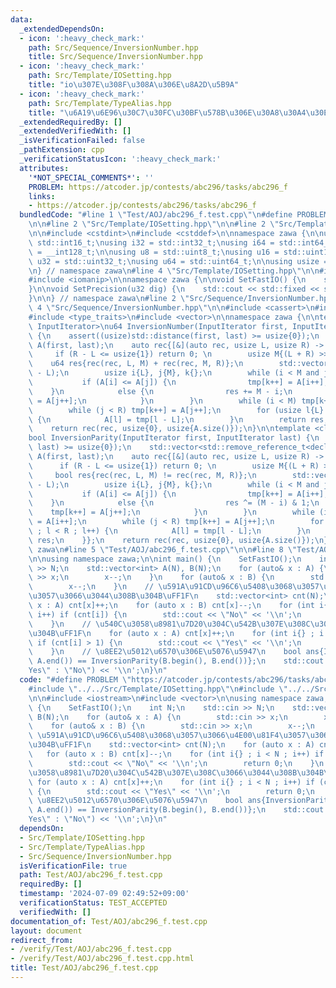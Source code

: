 ```yaml
---
data:
  _extendedDependsOn:
  - icon: ':heavy_check_mark:'
    path: Src/Sequence/InversionNumber.hpp
    title: Src/Sequence/InversionNumber.hpp
  - icon: ':heavy_check_mark:'
    path: Src/Template/IOSetting.hpp
    title: "io\u307E\u308F\u308A\u306E\u8A2D\u5B9A"
  - icon: ':heavy_check_mark:'
    path: Src/Template/TypeAlias.hpp
    title: "\u6A19\u6E96\u30C7\u30FC\u30BF\u578B\u306E\u30A8\u30A4\u30EA\u30A2\u30B9"
  _extendedRequiredBy: []
  _extendedVerifiedWith: []
  _isVerificationFailed: false
  _pathExtension: cpp
  _verificationStatusIcon: ':heavy_check_mark:'
  attributes:
    '*NOT_SPECIAL_COMMENTS*': ''
    PROBLEM: https://atcoder.jp/contests/abc296/tasks/abc296_f
    links:
    - https://atcoder.jp/contests/abc296/tasks/abc296_f
  bundledCode: "#line 1 \"Test/AOJ/abc296_f.test.cpp\"\n#define PROBLEM \"https://atcoder.jp/contests/abc296/tasks/abc296_f\"\
    \n\n#line 2 \"Src/Template/IOSetting.hpp\"\n\n#line 2 \"Src/Template/TypeAlias.hpp\"\
    \n\n#include <cstdint>\n#include <cstddef>\n\nnamespace zawa {\n\nusing i16 =\
    \ std::int16_t;\nusing i32 = std::int32_t;\nusing i64 = std::int64_t;\nusing i128\
    \ = __int128_t;\n\nusing u8 = std::uint8_t;\nusing u16 = std::uint16_t;\nusing\
    \ u32 = std::uint32_t;\nusing u64 = std::uint64_t;\n\nusing usize = std::size_t;\n\
    \n} // namespace zawa\n#line 4 \"Src/Template/IOSetting.hpp\"\n\n#include <iostream>\n\
    #include <iomanip>\n\nnamespace zawa {\n\nvoid SetFastIO() {\n    std::cin.tie(nullptr)->sync_with_stdio(false);\n\
    }\n\nvoid SetPrecision(u32 dig) {\n    std::cout << std::fixed << std::setprecision(dig);\n\
    }\n\n} // namespace zawa\n#line 2 \"Src/Sequence/InversionNumber.hpp\"\n\n#line\
    \ 4 \"Src/Sequence/InversionNumber.hpp\"\n\n#include <cassert>\n#include <iterator>\n\
    #include <type_traits>\n#include <vector>\n\nnamespace zawa {\n\ntemplate <class\
    \ InputIterator>\nu64 InversionNumber(InputIterator first, InputIterator last)\
    \ {\n    assert((usize)std::distance(first, last) >= usize{0});\n    std::vector<std::remove_reference_t<decltype(*first)>>\
    \ A(first, last);\n    auto rec{[&](auto rec, usize L, usize R) -> u64 {\n   \
    \     if (R - L <= usize{1}) return 0; \n        usize M{(L + R) >> 1};\n    \
    \    u64 res{rec(rec, L, M) + rec(rec, M, R)};\n        std::vector<u64> tmp(R\
    \ - L);\n        usize i{L}, j{M}, k{};\n        while (i < M and j < R) {\n \
    \           if (A[i] <= A[j]) {\n                tmp[k++] = A[i++];\n        \
    \    }\n            else {\n                res += M - i;\n                tmp[k++]\
    \ = A[j++];\n            }\n        }\n        while (i < M) tmp[k++] = A[i++];\n\
    \        while (j < R) tmp[k++] = A[j++];\n        for (usize l{L} ; l < R ; l++)\
    \ {\n            A[l] = tmp[l - L];\n        }\n        return res;\n    }};\n\
    \    return rec(rec, usize{0}, usize{A.size()});\n}\n\ntemplate <class InputIterator>\n\
    bool InversionParity(InputIterator first, InputIterator last) {\n    assert((usize)std::distance(first,\
    \ last) >= usize{0});\n    std::vector<std::remove_reference_t<decltype(*first)>>\
    \ A(first, last);\n    auto rec{[&](auto rec, usize L, usize R) -> bool {\n  \
    \      if (R - L <= usize{1}) return 0; \n        usize M{(L + R) >> 1};\n   \
    \     bool res{rec(rec, L, M) != rec(rec, M, R)};\n        std::vector<u64> tmp(R\
    \ - L);\n        usize i{L}, j{M}, k{};\n        while (i < M and j < R) {\n \
    \           if (A[i] <= A[j]) {\n                tmp[k++] = A[i++];\n        \
    \    }\n            else {\n                res ^= (M - i) & 1;\n            \
    \    tmp[k++] = A[j++];\n            }\n        }\n        while (i < M) tmp[k++]\
    \ = A[i++];\n        while (j < R) tmp[k++] = A[j++];\n        for (usize l{L}\
    \ ; l < R ; l++) {\n            A[l] = tmp[l - L];\n        }\n        return\
    \ res;\n    }};\n    return rec(rec, usize{0}, usize{A.size()});\n}\n\n} // namespace\
    \ zawa\n#line 5 \"Test/AOJ/abc296_f.test.cpp\"\n\n#line 8 \"Test/AOJ/abc296_f.test.cpp\"\
    \n\nusing namespace zawa;\n\nint main() {\n    SetFastIO();\n    int N;\n    std::cin\
    \ >> N;\n    std::vector<int> A(N), B(N);\n    for (auto& x : A) {\n        std::cin\
    \ >> x;\n        x--;\n    }\n    for (auto& x : B) {\n        std::cin >> x;\n\
    \        x--;\n    }\n    // \u591A\u91CD\u96C6\u5408\u3068\u3057\u3066\u4E00\u81F4\
    \u3057\u3066\u3044\u308B\u304B\uFF1F\n    std::vector<int> cnt(N);\n    for (auto\
    \ x : A) cnt[x]++;\n    for (auto x : B) cnt[x]--;\n    for (int i{} ; i < N ;\
    \ i++) if (cnt[i]) {\n        std::cout << \"No\" << '\\n';\n        return 0;\n\
    \    }\n    // \u540C\u3058\u8981\u7D20\u304C\u542B\u307E\u308C\u3066\u3044\u308B\
    \u304B\uFF1F\n    for (auto x : A) cnt[x]++;\n    for (int i{} ; i < N ; i++)\
    \ if (cnt[i] > 1) {\n        std::cout << \"Yes\" << '\\n';\n        return 0;\n\
    \    }\n    // \u8EE2\u5012\u6570\u306E\u5076\u5947\n    bool ans{InversionParity(A.begin(),\
    \ A.end()) == InversionParity(B.begin(), B.end())};\n    std::cout << (ans ? \"\
    Yes\" : \"No\") << '\\n';\n}\n"
  code: "#define PROBLEM \"https://atcoder.jp/contests/abc296/tasks/abc296_f\"\n\n\
    #include \"../../Src/Template/IOSetting.hpp\"\n#include \"../../Src/Sequence/InversionNumber.hpp\"\
    \n\n#include <iostream>\n#include <vector>\n\nusing namespace zawa;\n\nint main()\
    \ {\n    SetFastIO();\n    int N;\n    std::cin >> N;\n    std::vector<int> A(N),\
    \ B(N);\n    for (auto& x : A) {\n        std::cin >> x;\n        x--;\n    }\n\
    \    for (auto& x : B) {\n        std::cin >> x;\n        x--;\n    }\n    //\
    \ \u591A\u91CD\u96C6\u5408\u3068\u3057\u3066\u4E00\u81F4\u3057\u3066\u3044\u308B\
    \u304B\uFF1F\n    std::vector<int> cnt(N);\n    for (auto x : A) cnt[x]++;\n \
    \   for (auto x : B) cnt[x]--;\n    for (int i{} ; i < N ; i++) if (cnt[i]) {\n\
    \        std::cout << \"No\" << '\\n';\n        return 0;\n    }\n    // \u540C\
    \u3058\u8981\u7D20\u304C\u542B\u307E\u308C\u3066\u3044\u308B\u304B\uFF1F\n   \
    \ for (auto x : A) cnt[x]++;\n    for (int i{} ; i < N ; i++) if (cnt[i] > 1)\
    \ {\n        std::cout << \"Yes\" << '\\n';\n        return 0;\n    }\n    //\
    \ \u8EE2\u5012\u6570\u306E\u5076\u5947\n    bool ans{InversionParity(A.begin(),\
    \ A.end()) == InversionParity(B.begin(), B.end())};\n    std::cout << (ans ? \"\
    Yes\" : \"No\") << '\\n';\n}\n"
  dependsOn:
  - Src/Template/IOSetting.hpp
  - Src/Template/TypeAlias.hpp
  - Src/Sequence/InversionNumber.hpp
  isVerificationFile: true
  path: Test/AOJ/abc296_f.test.cpp
  requiredBy: []
  timestamp: '2024-07-09 02:49:52+09:00'
  verificationStatus: TEST_ACCEPTED
  verifiedWith: []
documentation_of: Test/AOJ/abc296_f.test.cpp
layout: document
redirect_from:
- /verify/Test/AOJ/abc296_f.test.cpp
- /verify/Test/AOJ/abc296_f.test.cpp.html
title: Test/AOJ/abc296_f.test.cpp
---
```

